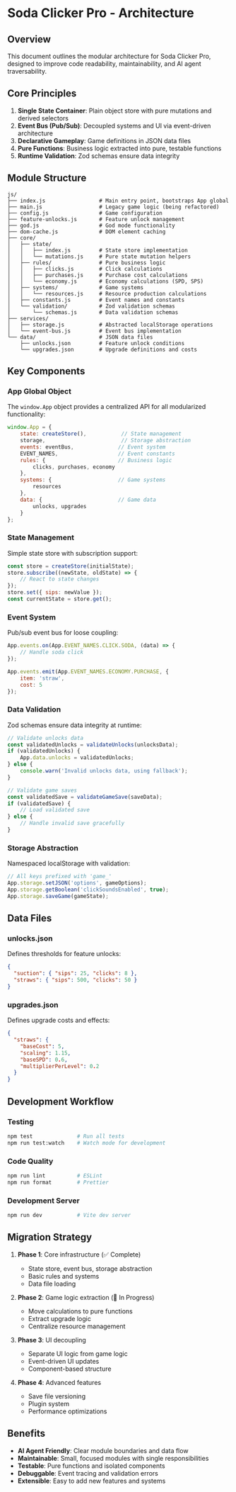 # Soda Clicker Pro - Architecture

## Overview

This document outlines the modular architecture for Soda Clicker Pro, designed to improve code readability, maintainability, and AI agent traversability.

## Core Principles

1. **Single State Container**: Plain object store with pure mutations and derived selectors
2. **Event Bus (Pub/Sub)**: Decoupled systems and UI via event-driven architecture  
3. **Declarative Gameplay**: Game definitions in JSON data files
4. **Pure Functions**: Business logic extracted into pure, testable functions
5. **Runtime Validation**: Zod schemas ensure data integrity

## Module Structure

```
js/
├── index.js                 # Main entry point, bootstraps App global
├── main.js                  # Legacy game logic (being refactored)
├── config.js                # Game configuration
├── feature-unlocks.js       # Feature unlock management
├── god.js                   # God mode functionality
├── dom-cache.js             # DOM element caching
├── core/
│   ├── state/
│   │   ├── index.js         # State store implementation
│   │   └── mutations.js     # Pure state mutation helpers
│   ├── rules/               # Pure business logic
│   │   ├── clicks.js        # Click calculations
│   │   ├── purchases.js     # Purchase cost calculations
│   │   └── economy.js       # Economy calculations (SPD, SPS)
│   ├── systems/             # Game systems
│   │   └── resources.js     # Resource production calculations
│   ├── constants.js         # Event names and constants
│   └── validation/          # Zod validation schemas
│       └── schemas.js       # Data validation schemas
├── services/
│   ├── storage.js           # Abstracted localStorage operations
│   └── event-bus.js         # Event bus implementation
└── data/                    # JSON data files
    ├── unlocks.json         # Feature unlock conditions
    └── upgrades.json        # Upgrade definitions and costs
```

## Key Components

### App Global Object

The `window.App` object provides a centralized API for all modularized functionality:

```javascript
window.App = {
    state: createStore(),           // State management
    storage,                        // Storage abstraction
    events: eventBus,              // Event system
    EVENT_NAMES,                   // Event constants
    rules: {                       // Business logic
        clicks, purchases, economy
    },
    systems: {                     // Game systems
        resources
    },
    data: {                        // Game data
        unlocks, upgrades
    }
};
```

### State Management

Simple state store with subscription support:

```javascript
const store = createStore(initialState);
store.subscribe((newState, oldState) => {
    // React to state changes
});
store.set({ sips: newValue });
const currentState = store.get();
```

### Event System

Pub/sub event bus for loose coupling:

```javascript
App.events.on(App.EVENT_NAMES.CLICK.SODA, (data) => {
    // Handle soda click
});

App.events.emit(App.EVENT_NAMES.ECONOMY.PURCHASE, {
    item: 'straw',
    cost: 5
});
```

### Data Validation

Zod schemas ensure data integrity at runtime:

```javascript
// Validate unlocks data
const validatedUnlocks = validateUnlocks(unlocksData);
if (validatedUnlocks) {
    App.data.unlocks = validatedUnlocks;
} else {
    console.warn('Invalid unlocks data, using fallback');
}

// Validate game saves
const validatedSave = validateGameSave(saveData);
if (validatedSave) {
    // Load validated save
} else {
    // Handle invalid save gracefully
}
```

### Storage Abstraction

Namespaced localStorage with validation:

```javascript
// All keys prefixed with 'game_'
App.storage.setJSON('options', gameOptions);
App.storage.getBoolean('clickSoundsEnabled', true);
App.storage.saveGame(gameState);
```

## Data Files

### unlocks.json
Defines thresholds for feature unlocks:
```json
{
  "suction": { "sips": 25, "clicks": 8 },
  "straws": { "sips": 500, "clicks": 50 }
}
```

### upgrades.json  
Defines upgrade costs and effects:
```json
{
  "straws": {
    "baseCost": 5,
    "scaling": 1.15,
    "baseSPD": 0.6,
    "multiplierPerLevel": 0.2
  }
}
```

## Development Workflow

### Testing
```bash
npm test              # Run all tests
npm run test:watch    # Watch mode for development
```

### Code Quality
```bash
npm run lint          # ESLint
npm run format        # Prettier
```

### Development Server
```bash
npm run dev           # Vite dev server
```

## Migration Strategy

1. **Phase 1**: Core infrastructure (✅ Complete)
   - State store, event bus, storage abstraction
   - Basic rules and systems
   - Data file loading

2. **Phase 2**: Game logic extraction (🔄 In Progress)
   - Move calculations to pure functions
   - Extract upgrade logic
   - Centralize resource management

3. **Phase 3**: UI decoupling
   - Separate UI logic from game logic
   - Event-driven UI updates
   - Component-based structure

4. **Phase 4**: Advanced features
   - Save file versioning
   - Plugin system
   - Performance optimizations

## Benefits

- **AI Agent Friendly**: Clear module boundaries and data flow
- **Maintainable**: Small, focused modules with single responsibilities
- **Testable**: Pure functions and isolated components
- **Debuggable**: Event tracing and validation errors
- **Extensible**: Easy to add new features and systems


